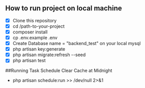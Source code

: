  ## How to run project on local machine
 - [x] Clone this repository
 - [x] cd /path-to-your-project
 - [x] composer install
 - [x] cp .env.example .env
 - [x] Create Database name = "backend_test" on your local mysql
 - [x] php artisan key:generate
 - [x] php artisan migrate:refresh --seed
 - [x] php artisan test

 ##Running Task Schedule Clear Cache at Midnight
 - php artisan schedule:run >> /dev/null 2>&1
